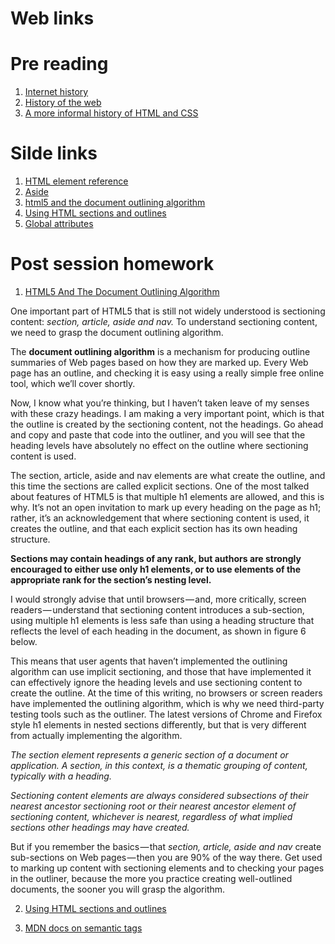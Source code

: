# Web links

# Pre reading

1) [Internet history](http://www.internetsociety.org/internet/what-internet/history-internet/brief-history-internet)
2) [History of the web](http://webfoundation.org/about/vision/history-of-the-web/)
3) [A more informal history of HTML and CSS](http://www.wdtonline.com/wdtMagazine/MemberWorks/WiserWays/csshtml.htm)

# Silde links
1) [HTML element reference](https://developer.mozilla.org/en-US/docs/Web/HTML/Element)
2) [Aside](https://developer.mozilla.org/en-US/docs/Web/HTML/Element/aside)
3) [html5 and the document outlining algorithm](https://www.smashingmagazine.com/2011/08/html5-and-the-document-outlining-algorithm/)
4) [Using HTML sections and outlines](https://developer.mozilla.org/en-US/docs/Web/Guide/HTML/Using_HTML_sections_and_outlines)
5) [Global attributes](https://developer.mozilla.org/en-US/docs/Web/HTML/Global_attributes)

# Post session homework

1) [HTML5 And The Document Outlining Algorithm](http://www.smashingmagazine.com/2011/08/html5-and-the-document-outlining-algorithm/)

One important part of HTML5 that is still not widely understood is sectioning content: *section, article, aside and nav.* To understand sectioning content, we need to grasp the document outlining algorithm.

The **document outlining algorithm** is a mechanism for producing outline summaries of Web pages based on how they are marked up. Every Web page has an outline, and checking it is easy using a really simple free online tool, which we’ll cover shortly.

Now, I know what you’re thinking, but I haven’t taken leave of my senses with these crazy headings. I am making a very important point, which is that the outline is created by the sectioning content, not the headings.
Go ahead and copy and paste that code into the outliner, and you will see that the heading levels have absolutely no effect on the outline where sectioning content is used.

The section, article, aside and nav elements are what create the outline, and this time the sections are called explicit sections.
One of the most talked about features of HTML5 is that multiple h1 elements are allowed, and this is why. It’s not an open invitation to mark up every heading on the page as h1; rather, it’s an acknowledgement that where sectioning content is used, it creates the outline, and that each explicit section has its own heading structure.

**Sections may contain headings of any rank, but authors are strongly encouraged to either use only h1 elements, or to use elements of the appropriate rank for the section’s nesting level.**

I would strongly advise that until browsers — and, more critically, screen readers — understand that sectioning content introduces a sub-section, using multiple h1 elements is less safe than using a heading structure that reflects the level of each heading in the document, as shown in figure 6 below.

This means that user agents that haven’t implemented the outlining algorithm can use implicit sectioning, and those that have implemented it can effectively ignore the heading levels and use sectioning content to create the outline.
At the time of this writing, no browsers or screen readers have implemented the outlining algorithm, which is why we need third-party testing tools such as the outliner. The latest versions of Chrome and Firefox style h1 elements in nested sections differently, but that is very different from actually implementing the algorithm.

*The section element represents a generic section of a document or application. A section, in this context, is a thematic grouping of content, typically with a heading.*

*Sectioning content elements are always considered subsections of their nearest ancestor sectioning root or their nearest ancestor element of sectioning content, whichever is nearest, regardless of what implied sections other headings may have created.*

But if you remember the basics — that *section, article, aside and nav* create sub-sections on Web pages — then you are 90% of the way there. Get used to marking up content with sectioning elements and to checking your pages in the outliner, because the more you practice creating well-outlined documents, the sooner you will grasp the algorithm.

2) [Using HTML sections and outlines](https://developer.mozilla.org/en-US/docs/Web/Guide/HTML/Sections_and_Outlines_of_an_HTML5_document)

3) [MDN docs on semantic tags](http://html5doctor.com/resources/#flowchart)
